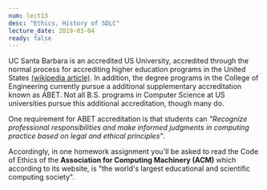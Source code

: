 ```yaml
---
num: lect13
desc: "Ethics, History of SDLC"
lecture_date: 2019-03-04
ready: false
---
```



UC Santa Barbara is an accredited US University, accredited through the normal process for accrediting higher education programs in the United States [(wikipedia article)](https://en.wikipedia.org/wiki/Higher_education_accreditation_in_the_United_States).
In addition, the degree programs in the College of Engineering currently pursue a additional supplementary accreditation
known as ABET.  Not all B.S. programs in Computer Science at US universities pursue this additional accreditation, though many do.

One requirement for ABET accreditation is that students can 
*"Recognize professional responsibilities and make informed judgments in computing practice based on legal and ethical principles"*.

Accordingly, in one homework assignment you'll be asked to read the Code of Ethics of the **Association for Computing Machinery (ACM)** which according to its website, is "the world's largest educational and scientific computing society".
